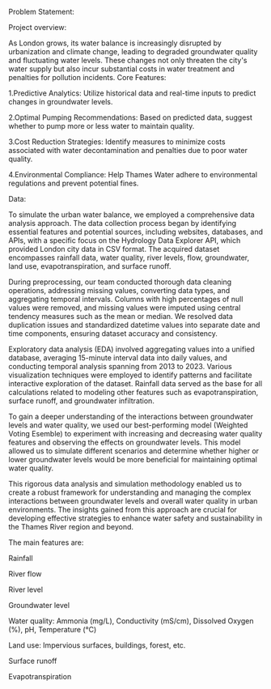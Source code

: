 Problem Statement:

Project overview:

As London grows, its water balance is increasingly disrupted by urbanization and climate change, leading to degraded groundwater quality and fluctuating water levels. These changes not only threaten the city's water supply but also incur substantial costs in water treatment and penalties for pollution incidents.
Core Features:

  1.Predictive Analytics: Utilize historical data and real-time inputs to predict changes in groundwater levels.
  
  2.Optimal Pumping Recommendations: Based on predicted data, suggest whether to pump more or less water to maintain quality.
  
  3.Cost Reduction Strategies: Identify measures to minimize costs associated with water decontamination and penalties due to poor water quality.
  
  4.Environmental Compliance: Help Thames Water adhere to environmental regulations and prevent potential fines.

  
Data:

To simulate the urban water balance, we employed a comprehensive data analysis approach. The data collection process began by identifying essential features and potential sources, including websites, databases, and APIs, with a specific focus on the Hydrology Data Explorer API, which provided London city data in CSV format. The acquired dataset encompasses rainfall data, water quality, river levels, flow, groundwater, land use, evapotranspiration, and surface runoff.

During preprocessing, our team conducted thorough data cleaning operations, addressing missing values, converting data types, and aggregating temporal intervals. Columns with high percentages of null values were removed, and missing values were imputed using central tendency measures such as the mean or median. We resolved data duplication issues and standardized datetime values into separate date and time components, ensuring dataset accuracy and consistency.

Exploratory data analysis (EDA) involved aggregating values into a unified database, averaging 15-minute interval data into daily values, and conducting temporal analysis spanning from 2013 to 2023. Various visualization techniques were employed to identify patterns and facilitate interactive exploration of the dataset. Rainfall data served as the base for all calculations related to modeling other features such as evapotranspiration, surface runoff, and groundwater infiltration.

To gain a deeper understanding of the interactions between groundwater levels and water quality, we used our best-performing model (Weighted Voting Esemble) to experiment with increasing and decreasing water quality features and observing the effects on groundwater levels. This model allowed us to simulate different scenarios and determine whether higher or lower groundwater levels would be more beneficial for maintaining optimal water quality.

This rigorous data analysis and simulation methodology enabled us to create a robust framework for understanding and managing the complex interactions between groundwater levels and overall water quality in urban environments. The insights gained from this approach are crucial for developing effective strategies to enhance water safety and sustainability in the Thames River region and beyond. 


The main features are:

Rainfall

River flow

River level

Groundwater level

Water quality: Ammonia (mg/L), Conductivity (mS/cm), Dissolved Oxygen (%), pH, Temperature (°C)

Land use: Impervious surfaces, buildings, forest, etc.

Surface runoff

Evapotranspiration
